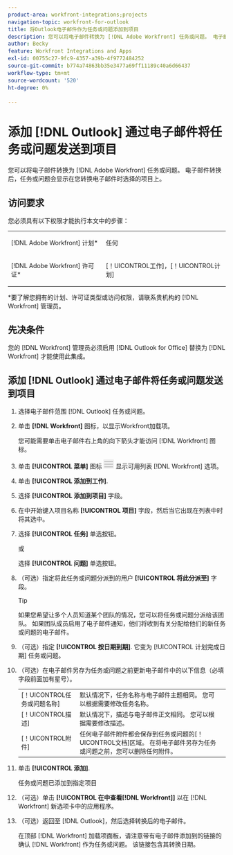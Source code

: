 ```yaml
---
product-area: workfront-integrations;projects
navigation-topic: workfront-for-outlook
title: 将Outlook电子邮件作为任务或问题添加到项目
description: 您可以将电子邮件转换为 [!DNL Adobe Workfront] 任务或问题。 电子邮件转换后，任务或问题会显示在您转换电子邮件时选择的项目上。
author: Becky
feature: Workfront Integrations and Apps
exl-id: 00755c27-9fc9-4357-a39b-4f9772484252
source-git-commit: b774a74863bb35e3477a69ff11189c40a6d66437
workflow-type: tm+mt
source-wordcount: '520'
ht-degree: 0%

---
```


# 添加 [!DNL Outlook] 通过电子邮件将任务或问题发送到项目

您可以将电子邮件转换为 [!DNL Adobe Workfront] 任务或问题。 电子邮件转换后，任务或问题会显示在您转换电子邮件时选择的项目上。

## 访问要求

您必须具有以下权限才能执行本文中的步骤：

<table style="table-layout:auto"> 
 <col> 
 <col> 
 <tbody> 
  <tr> 
   <td role="rowheader">[!DNL Adobe Workfront] 计划*</td> 
   <td> <p>任何</p> </td> 
  </tr> 
  <tr> 
   <td role="rowheader">[!DNL Adobe Workfront] 许可证*</td> 
   <td> <p>[！UICONTROL工作]，[！UICONTROL计划]</p> </td> 
  </tr> 
 </tbody> 
</table>

&#42;要了解您拥有的计划、许可证类型或访问权限，请联系贵机构的 [!DNL Workfront] 管理员。

## 先决条件

您的 [!DNL Workfront] 管理员必须启用 [!DNL Outlook for Office] 替换为 [!DNL Workfront] 才能使用此集成。

## 添加 [!DNL Outlook] 通过电子邮件将任务或问题发送到项目

1. 选择电子邮件范围 [!DNL Outlook] 任务或问题。
1. 单击 **[!DNL Workfront]** 图标，以显示Workfront加载项。

   您可能需要单击电子邮件右上角的向下箭头才能访问 [!DNL Workfront] 图标。

1. 单击 **[!UICONTROL 菜单]** 图标 ![o365_addin_menu_icon.png](assets/o365-addin-menu2-icon.png) 显示可用列表 [!DNL Workfront] 选项。



1. 单击 **[!UICONTROL 添加到工作]**.

1. 选择 **[!UICONTROL 添加到项目]** 字段。
1. 在中开始键入项目名称 **[!UICONTROL 项目]** 字段，然后当它出现在列表中时将其选中。
1. 选择 **[!UICONTROL 任务]** 单选按钮。

   或

   选择 **[!UICONTROL 问题]** 单选按钮。

1. （可选）指定将此任务或问题分派到的用户 **[!UICONTROL 将此分派至]** 字段。

   >[!TIP]
   >
   >如果您希望让多个人员知道某个团队的情况，您可以将任务或问题分派给该团队。 如果团队成员启用了电子邮件通知，他们将收到有关分配给他们的新任务或问题的电子邮件。


1. （可选）指定 **[!UICONTROL 按日期到期]**. 它变为 [!UICONTROL 计划完成日期] 任务或问题。
1. （可选）在电子邮件另存为任务或问题之前更新电子邮件中的以下信息（必填字段前面加有星号）。

   <table style="table-layout:auto">
      <tr>
        <td>[！UICONTROL任务或问题名称]</td>
        <td>默认情况下，任务名称与电子邮件主题相同。 您可以根据需要修改任务名称。</td>
        <td></td>
      </tr>
      <tr>
        <td>[！UICONTROL描述]</td>
        <td>默认情况下，描述与电子邮件正文相同。 您可以根据需要修改描述。</td>
      </tr>
      <tr>
        <td>[！UICONTROL附件]</td>
        <td>任何电子邮件附件都会保存到任务或问题的[！UICONTROL文档]区域。 在将电子邮件另存为任务或问题之前，您可以删除任何附件。</td>
      </tr>
   </table>

1. 单击 **[!UICONTROL 添加]**.

   任务或问题已添加到指定项目

1. （可选）单击 **[!UICONTROL 在中查看[!DNL Workfront]]** 以在 [!DNL Workfront] 新选项卡中的应用程序。

1. （可选）返回至 [!DNL Outlook]，然后选择转换后的电子邮件。

   在顶部 [!DNL Workfront] 加载项面板，请注意带有电子邮件添加到的链接的确认 [!DNL Workfront] 作为任务或问题。 该链接包含其转换日期。



